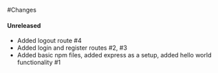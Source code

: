 #Changes

#### Unreleased

- Added logout route #4
- Added login and register routes #2, #3
- Added basic npm files, added express as a setup, added hello world functionality #1